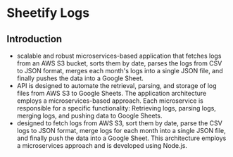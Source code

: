 # Sheetify Logs

## Introduction

-   scalable and robust microservices-based application that fetches logs from an AWS S3 bucket, sorts them by date, parses the logs from CSV to JSON format, merges each month's logs into a single JSON file, and finally pushes the data into a Google Sheet.
-   API is designed to automate the retrieval, parsing, and storage of log files from AWS S3 to Google Sheets. The application architecture employs a microservices-based approach. Each microservice is responsible for a specific functionality: Retrieving logs, parsing logs, merging logs, and pushing data to Google Sheets.
-   designed to fetch logs from AWS S3, sort them by date, parse the CSV logs to JSON format, merge logs for each month into a single JSON file, and finally push the data into a Google Sheet. This architecture employs a microservices approach and is developed using Node.js.
